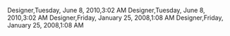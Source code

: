 ﻿Designer,Tuesday, June 8, 2010,3:02 AMDesigner,Tuesday, June 8, 2010,3:02 AMDesigner,Friday, January 25, 2008,1:08 AMDesigner,Friday, January 25, 2008,1:08 AM